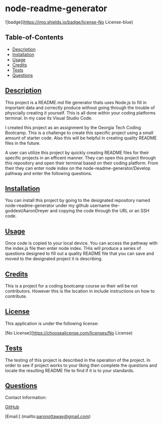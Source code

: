 
  # node-readme-generator

  ![badge](https://img.shields.io/badge/license-No License-blue)

  ## Table-of-Contents

  * [Description](#description)
  * [Installation](#installation)
  * [Usage](#usage)
  * [Credits](#contributing)
  * [Tests](#tests)
  * [Questions](#questions)
  
  ## [Description](#table-of-contents)

  This project is a README.md file generator thats uses Node.js to fill in important data and correctly produce without going through the trouble of physcially creating it yourself. This is all done within your coding platforms terminal. In my case its Visual Studio Code.

  I created this project as an assignment by the Georgia Tech Coding Bootcamp. This is a challenge to create this specific project using a small amount of starter code. Also this will be helpful in creating quality README files in the future.

  A user can utilize this project by quickly creating README files for their specific projects in an efficent manner. They can open this project through this repository and open their terminal based on their coding platform. From their they can enter node index on the node-readme-generator/Develop pathway and enter the following questions.

  ## [Installation](#table-of-contents)

  You can install this project by going to the designated repository named node-readme-generator under my github username the-goddest/AaronDreyer and copying the code through the URL or an SSH code.

  ## [Usage](#table-of-contents)

  Once code is copied to your local device. You can access the pathway with the index.js file then enter node index. THis will produce a series of questions designed to fill out a quality README file that you can save and moved to the designated project it is describing.
  
  ## [Credits](#table-of-contents)

  This is a project for a coding bootcamp course so their will be not contributors. However this is the location in include instructions on how to contribute.

  
  ## [License](#table-of-contents)

  This application is under the following license:

  [No License](https://choosealicense.com/licenses/No License)
    
  
  ## [Tests](#table-of-contents)

  The testing of this project is described in the operation of the project. In order to see if project works to your liking then complete the questions and locate the resulting README file to find if it is to your standards.

  ## [Questions](#table-of-contents)

  Contact Information:

  [GitHub](https://github.com/AaronDreyer)

  [Email:] (mailto:aaronottaway@gmail.com)
